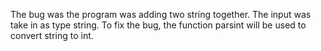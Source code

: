 The bug was the program was adding two string together. The input was take in as type string.
To fix the bug, the function parsint will be used to convert string to int.